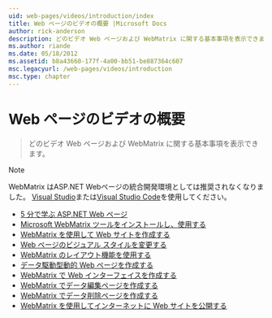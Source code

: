 ```yaml
---
uid: web-pages/videos/introduction/index
title: Web ページのビデオの概要 |Microsoft Docs
author: rick-anderson
description: どのビデオ Web ページおよび WebMatrix に関する基本事項を表示できます。
ms.author: riande
ms.date: 05/18/2012
ms.assetid: b8a43660-177f-4a00-bb51-be887364c607
msc.legacyurl: /web-pages/videos/introduction
msc.type: chapter
---
```

<a name="introduction-to-web-pages-videos"></a>Web ページのビデオの概要
====================
> どのビデオ Web ページおよび WebMatrix に関する基本事項を表示できます。

> [!NOTE] 
> WebMatrix はASP.NET Webページの統合開発環境としては推奨されなくなりました。 [Visual Studio](xref:aspnet/web-pages/overview/getting-started/program-asp-net-web-pages-in-visual-studio)または[Visual Studio Code](https://code.visualstudio.com/)を使用してください。


- [5 分で学ぶ ASP.NET Web ページ](5-minute-introduction-to-aspnet-web-pages.md)
- [Microsoft WebMatrix ツールをインストールし、使用する](install-and-use-the-microsoft-webmatrix-tool.md)
- [WebMatrix を使用して Web サイトを作成する](create-a-website-using-webmatrix.md)
- [Web ページのビジュアル スタイルを変更する](change-the-visual-style-of-a-web-page.md)
- [WebMatrix のレイアウト機能を使用する](use-the-layout-features-in-webmatrix.md)
- [データ駆動型動的 Web ページを作成する](create-a-data-driven-dynamic-web-page.md)
- [WebMatrix で Web インターフェイスを作成する](create-a-web-interface-in-webmatrix.md)
- [WebMatrix でデータ編集ページを作成する](create-an-edit-data-page-in-webmatrix.md)
- [WebMatrix でデータ削除ページを作成する](create-a-delete-data-page-in-webmatrix.md)
- [WebMatrix を使用してインターネットに Web サイトを公開する](publish-a-website-to-the-internet-using-webmatrix.md)
